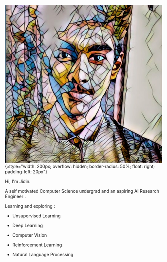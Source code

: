 

![Jidin Dinesh](/img/dp.jpeg){:style="width: 200px; overflow: hidden; border-radius: 50%; float: right; padding-left: 20px"}




Hi, I'm Jidin.

A self motivated Computer Science undergrad and an aspiring AI Research Engineer . 

Learning and exploring :

* Unsupervised Learning
                
* Deep Learning 
                
* Computer Vision
                
* Reinforcement Learning
                
* Natural Language Processing




<div style="margin: 150px;"></div>
